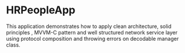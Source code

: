 # HRPeopleApp
This application demonstrates how to apply clean architecture, solid principles , MVVM-C pattern and well structured network service layer using protocol composition and throwing errors on decodable manager class.
